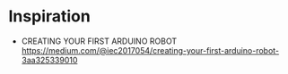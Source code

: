 # Inspiration
* CREATING YOUR FIRST ARDUINO ROBOT<br />https://medium.com/@iec2017054/creating-your-first-arduino-robot-3aa325339010
